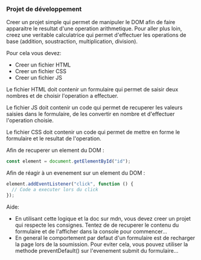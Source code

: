 ### Projet de développement

Creer un projet simple qui permet de manipuler le DOM afin de faire apparaitre le resultat d'une operation arithmetique.
Pour aller plus loin, creez une veritable calculatrice qui permet d'effectuer les operations de base (addition, soustraction, multiplication, division).

Pour cela vous devez:

- Creer un fichier HTML
- Creer un fichier CSS
- Creer un fichier JS

Le fichier HTML doit contenir un formulaire qui permet de saisir deux nombres et de choisir l'operation a effectuer.

Le fichier JS doit contenir un code qui permet de recuperer les valeurs saisies dans le formulaire, de les convertir en nombre et d'effectuer l'operation choisie.

Le fichier CSS doit contenir un code qui permet de mettre en forme le formulaire et le resultat de l'operation.

Afin de recuperer un element du DOM :

```javascript
const element = document.getElementById("id");
```

Afin de réagir à un evenement sur un element du DOM :

```javascript
element.addEventListener("click", function () {
  // Code a executer lors du click
});
```

Aide:

- En utilisant cette logique et la doc sur mdn, vous devez creer un projet qui respecte les consignes. Tentez de de recuperer le contenu du formulaire et de l'afficher dans la console pour commencer...
- En general le comportement par defaut d'un formulaire est de recharger la page lors de la soumission. Pour eviter cela, vous pouvez utiliser la methode preventDefault() sur l'evenement submit du formulaire...
